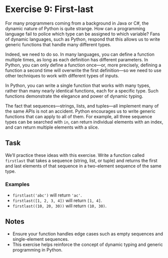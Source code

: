 # Exercise 9: First-last

For many programmers coming from a background in Java or C#, the dynamic nature of Python is quite strange. How can a programming language fail to police which type can be assigned to which variable? Fans of dynamic languages, such as Python, respond that this allows us to write generic functions that handle many different types.

Indeed, we need to do so. In many languages, you can define a function multiple times, as long as each definition has different parameters. In Python, you can only define a function once—or, more precisely, defining a function a second time will overwrite the first definition—so we need to use other techniques to work with different types of inputs.

In Python, you can write a single function that works with many types, rather than many nearly identical functions, each for a specific type. Such functions demonstrate the elegance and power of dynamic typing.

The fact that sequences—strings, lists, and tuples—all implement many of the same APIs is not an accident. Python encourages us to write generic functions that can apply to all of them. For example, all three sequence types can be searched with `in`, can return individual elements with an index, and can return multiple elements with a slice.

## Task

We’ll practice these ideas with this exercise. Write a function called `firstlast` that takes a sequence (string, list, or tuple) and returns the first and last elements of that sequence in a two-element sequence of the same type. 

### Examples

- `firstlast('abc')` will return `'ac'`.
- `firstlast([1, 2, 3, 4])` will return `[1, 4]`.
- `firstlast((10, 20, 30))` will return `(10, 30)`.

## Notes

- Ensure your function handles edge cases such as empty sequences and single-element sequences.
- This exercise helps reinforce the concept of dynamic typing and generic programming in Python.
